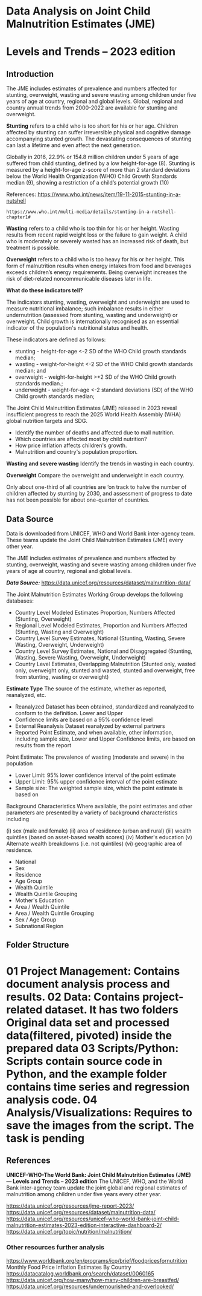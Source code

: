 # Data Analysis on Joint Child Malnutrition Estimates (JME)
# Levels and Trends – 2023 edition

## Introduction

The JME includes estimates of prevalence and numbers affected for stunting, overweight, 
wasting and severe wasting among children under five years of age at country, regional 
and global levels. Global, regional and country annual trends from 2000-2022 are 
available for stunting and overweight.

**Stunting** refers to a child who is too short for his or her age. Children affected by 
stunting can suffer irreversible physical and cognitive damage accompanying stunted 
growth. The devastating consequences of stunting can last a lifetime and even affect 
the next generation. 

Globally in 2016, 22.9% or 154.8 million children under 5 years of age suffered from child stunting, 
defined by a low height-for-age (8). Stunting is measured by a height-for-age z-score of more 
than 2 standard deviations below the World Health Organization (WHO) Child Growth Standards 
median (9), showing a restriction of a child’s potential growth (10)

References:
	https://www.who.int/news/item/19-11-2015-stunting-in-a-nutshell
 
 	https://www.who.int/multi-media/details/stunting-in-a-nutshell-chapter1#
  
 

**Wasting** refers to a child who is too thin for his or her height. Wasting results from 
recent rapid weight loss or the failure to gain weight. A child who is 
moderately or severely wasted has an increased risk of death, but treatment 
is possible.

**Overweight** refers to a child who is too heavy for his or her height. This form of malnutrition 
results when energy intakes from food and beverages exceeds children’s energy 
requirements. Being overweight increases the risk of diet-related noncommunicable diseases 
later in life.

**What do these indicators tell?**

The indicators stunting, wasting, overweight and underweight are used to measure nutritional imbalance; such imbalance results in either undernutrition (assessed from stunting, wasting and underweight) or overweight. Child growth is internationally recognised as an essential indicator of the population's nutritional status and health.

These indicators are defined as follows: 

- stunting - height-for-age <-2 SD of the WHO Child growth standards median;
- wasting - weight-for-height <-2 SD of the WHO Child growth standards median; and
- overweight - weight-for-height >+2 SD of the WHO Child growth standards median.;
- underweight - weight-for-age <-2 standard deviations (SD) of the WHO Child growth standards median;

The Joint Child Malnutrition Estimates (JME) released in 2023 reveal insufficient progress 
to reach the 2025 World Health Assembly (WHA) global nutrition targets and SDG. 

+  Identify the number of deaths and affected due to mall nutrition.
+  Which countries are affected most by child nutrition?
+  How price inflation affects children's growth.
+  Malnutrition and country's population proportion. 

**Wasting and severe wasting**
Identify the trends in wasting in each country.

**Overweight**
Compare the overweight and underweight in each country.

Only about one-third of all countries are ‘on track to halve the number of children affected
by stunting by 2030, and assessment of progress to date has not been possible for about one-quarter 
of countries. 

## Data Source

Data is downloaded from UNICEF, WHO and World Bank inter-agency team. These teams update the Joint Child 
Malnutrition Estimates (JME) every other year. 

The JME includes estimates of prevalence and numbers affected by stunting, overweight, wasting and severe 
wasting among children under five years of age at country, regional and global levels. 


***Data Source:*** https://data.unicef.org/resources/dataset/malnutrition-data/

The Joint Malnutrition Estimates Working Group develops the following databases:	
+  Country Level Modeled Estimates Proportion, Numbers Affected (Stunting, Overweight)
+  Regional Level Modeled Estimates, Proportion and Numbers Affected (Stunting, Wasting and Overweight)
+  Country Level Survey Estimates, National (Stunting, Wasting, Severe Wasting, Overweight, Underweight)
+  Country Level Survey Estimates, National and Disaggregated (Stunting, Wasting, Severe Wasting, Overweight, Underweight)
+  Country Level Estimates, Overlapping Malnutrition (Stunted only, wasted only, overweight only, stunted and wasted, stunted and overweight, free from stunting, wasting or overweight)	

**Estimate Type**	The source of the estimate, whether as reported, reanalyzed, etc.			
-  Reanalyzed	Dataset has been obtained, standardized and reanalyzed to conform to the definition. Lower and Upper
-  Confidence limits are based on a 95% confidence level
-  External Reanalysis	Dataset reanalyzed by external partners
-  Reported	Point Estimate, and when available, other information, including sample size, Lower and Upper Confidence limits, are based on results from the report
  
Point Estimate:	The prevalence of wasting (moderate and severe) in the population
+  Lower Limit:	95% lower confidence interval of the point estimate
+  Upper Limit:	95% upper confidence interval of the point estimate
+  Sample size:	The weighted sample size, which the point estimate is based on			

Background Characteristics	Where available, the point estimates and other parameters are presented by a variety of background characteristics including

(i) sex (male and female)
(ii) area of residence (urban and rural)
(iii) wealth quintiles (based on asset-based wealth scores)
(iv) Mother's education
(v) Alternate wealth breakdowns (i.e. not quintiles)
(vi)  geographic area of residence.



+  National	
+  Sex	
+  Residence	
+  Age Group	
+  Wealth Quintile	
+  Wealth Quintile Grouping	
+  Mother's Education	
+  Area / Wealth Quintile	
+  Area / Wealth Quintile Grouping	
+  Sex / Age Group	
+  Subnational Region	

## Folder Structure
01 Project Management: Contains document analysis process and results.
02 Data: Contains project-related dataset. It has two folders Original data set and processed data(filtered, pivoted) inside the prepared data
03 Scripts/Python: Scripts contain source code in Python, and the example folder contains time series and regression analysis code.
04 Analysis/Visualizations: Requires to save the images from the script. The task is pending
=====================================================================

## References

**UNICEF-WHO-The World Bank: Joint Child Malnutrition Estimates (JME) — Levels and Trends – 2023 edition**
The UNICEF, WHO, and the World Bank inter-agency team update the joint global and regional estimates of
malnutrition among children under five years every other year.

https://data.unicef.org/resources/jme-report-2023/
https://data.unicef.org/resources/dataset/malnutrition-data/
https://data.unicef.org/resources/unicef-who-world-bank-joint-child-malnutrition-estimates-2023-edition-interactive-dashboard-2/
https://data.unicef.org/topic/nutrition/malnutrition/

### Other resources further analysis
https://www.worldbank.org/en/programs/icp/brief/foodpricesfornutrition
Monthly Food Price Inflation Estimates By Country
https://datacatalog.worldbank.org/search/dataset/0060165
https://data.unicef.org/how-many/how-many-children-are-breastfed/
https://data.unicef.org/resources/undernourished-and-overlooked/

